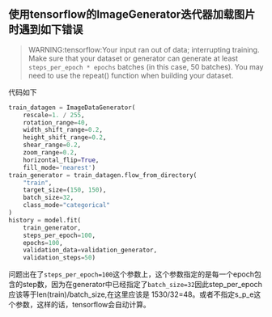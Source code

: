 ## 使用tensorflow的ImageGenerator迭代器加载图片时遇到如下错误


> WARNING:tensorflow:Your input ran out of data; interrupting training. Make sure that your dataset or generator can generate at least `steps_per_epoch * epochs` batches (in this case, 50 batches). You may need to use the repeat() function when building your dataset.

代码如下
```python
train_datagen = ImageDataGenerator(
	rescale=1. / 255,
	rotation_range=40,
	width_shift_range=0.2,
	height_shift_range=0.2,
	shear_range=0.2,
	zoom_range=0.2,
	horizontal_flip=True,
	fill_mode='nearest')
train_generator = train_datagen.flow_from_directory(
	"train",
	target_size=(150, 150),
	batch_size=32,
	class_mode="categorical"
)
history = model.fit(
	train_generator,
	steps_per_epoch=100,
	epochs=100,
	validation_data=validation_generator,
	validation_steps=50)
```

问题出在了`steps_per_epoch=100`这个参数上，这个参数指定的是每一个epoch包含的step数，因为在generator中已经指定了`batch_size=32`因此step_per_epoch应该等于len(train)/batch_size,在这里应该是 1530/32=48。或者不指定s_p_e这个参数，这样的话，tensorflow会自动计算。